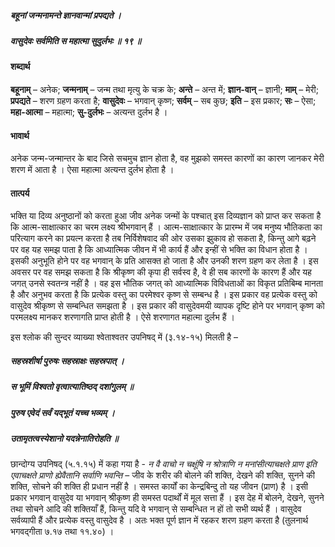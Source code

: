 ##### बहूनां जन्मनामन्ते ज्ञानवान्मां प्रपद्यते ।
##### वासुदेवः सर्वमिति स महात्मा सुदुर्लभः ॥ १९ ॥

#### शब्दार्थ

**बहूनाम्** – अनेक; **जन्मनाम्** – जन्म तथा मृत्यु के चक्र के; **अन्ते** – अन्त में; **ज्ञान-वान्** – ज्ञानी; **माम्** – मेरी; **प्रपद्यते** – शरण ग्रहण करता है; **वासुदेवः** – भगवान् कृष्ण; **सर्वम्** – सब कुछ; **इति** – इस प्रकार; **सः** – ऐसा; **महा-आत्मा** – महात्मा; **सु-दुर्लभः** – अत्यन्त दुर्लभ है ।

#### भावार्थ

अनेक जन्म-जन्मान्तर के बाद जिसे सचमुच ज्ञान होता है, वह मुझको समस्त कारणों का कारण जानकर मेरी शरण में आता है । ऐसा महात्मा अत्यन्त दुर्लभ होता है ।

#### तात्पर्य

भक्ति या दिव्य अनुष्ठानों को करता हुआ जीव अनेक जन्मों के पश्चात् इस दिव्यज्ञान को प्राप्त कर सकता है कि आत्म-साक्षात्कार का चरम लक्ष्य श्रीभगवान् हैं । आत्म-साक्षात्कार के प्रारम्भ में जब मनुष्य भौतिकता का परित्याग करने का प्रयत्न करता है तब निर्विशेषवाद की ओर उसका झुकाव हो सकता है, किन्तु आगे बढ़ने पर वह यह समझ पाता है कि आध्यात्मिक जीवन में भी कार्य हैं और इन्हीं से भक्ति का विधान होता है । इसकी अनुभूति होने पर वह भगवान् के प्रति आसक्त हो जाता है और उनकी शरण ग्रहण कर लेता है । इस अवसर पर वह समझ सकता है कि श्रीकृष्ण की कृपा ही सर्वस्व है, वे ही सब कारणों के कारण हैं और यह जगत् उनसे स्वतन्त्र नहीं है । वह इस भौतिक जगत् को आध्यात्मिक विविधताओं का विकृत प्रतिबिम्ब मानता है और अनुभव करता है कि प्रत्येक वस्तु का परमेश्वर कृष्ण से सम्बन्ध है । इस प्रकार वह प्रत्येक वस्तु को वासुदेव श्रीकृष्ण से सम्बन्धित समझता है । इस प्रकार की वासुदेवमयी व्यापक दृष्टि होने पर भगवान् कृष्ण को परमलक्ष्य मानकर शरणागति प्राप्त होती है । ऐसे शरणागत महात्मा दुर्लभ हैं ।

इस श्लोक की सुन्दर व्याख्या श्वेताश्वतर उपनिषद् में (३.१४-१५) मिलती है –

##### सहस्रशीर्षा पुरुषः सहस्राक्षः सहस्रपात् ।
##### स भूमिं विश्वतो वृत्वात्यातिष्ठद् दशांगुलम् ॥
##### पुरुष एवेदं सर्वं यद्भूतं यच्च भव्यम् ।
##### उतामृतत्वस्येशानो यदन्नेनातिरोहति ॥

छान्दोग्य उपनिषद् (५.१.१५) में कहा गया है - *न वै वाचो न चक्षूंषि न श्रोत्राणि न मनांसीत्याचक्षते प्राण इति एवाचक्षते प्राणो ह्येवैतानि सर्वाणि भवन्ति* – जीव के शरीर की बोलने की शक्ति, देखने की शक्ति, सुनने की शक्ति, सोचने की शक्ति ही प्रधान नहीं है । समस्त कार्यों का केन्द्रबिन्दु तो यह जीवन (प्राण) है । इसी प्रकार भगवान् वासुदेव या भगवान् श्रीकृष्ण ही समस्त पदार्थों में मूल सत्ता हैं । इस देह में बोलने, देखने, सुनने तथा सोचने आदि की शक्तियाँ हैं, किन्तु यदि वे भगवान् से सम्बन्धित न हों तो सभी व्यर्थ हैं । वासुदेव सर्वव्यापी हैं और प्रत्येक वस्तु वासुदेव है । अतः भक्त पूर्ण ज्ञान में रहकर शरण ग्रहण करता है (तुलनार्थ भगवद्गीता ७.१७ तथा ११.४०) ।